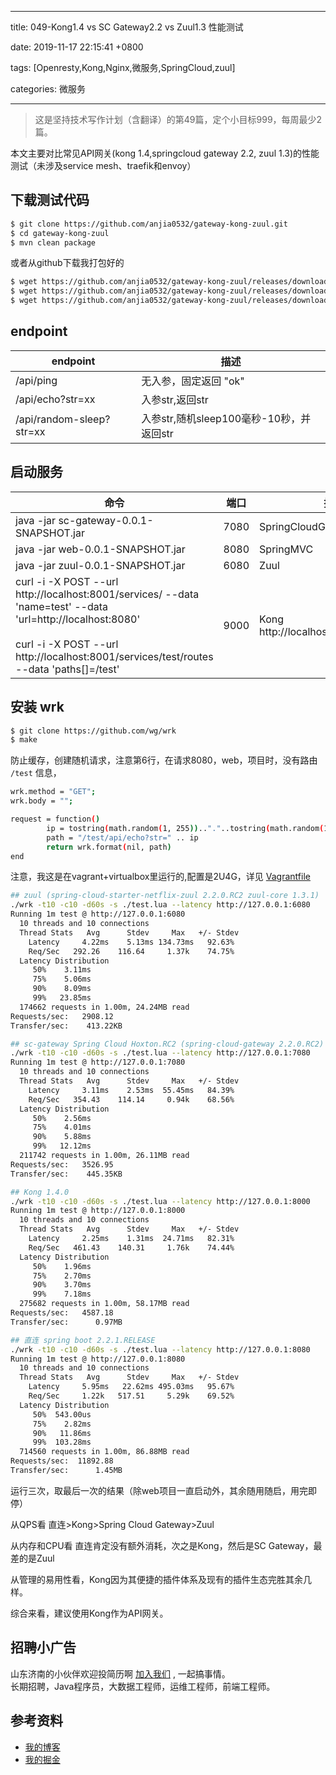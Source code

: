
---

title: 049-Kong1.4 vs SC Gateway2.2 vs Zuul1.3 性能测试

date: 2019-11-17 22:15:41 +0800

tags: [Openresty,Kong,Nginx,微服务,SpringCloud,zuul]

categories: 微服务

---

> 这是坚持技术写作计划（含翻译）的第49篇，定个小目标999，每周最少2篇。


本文主要对比常见API网关(kong 1.4,springcloud gateway 2.2, zuul 1.3)的性能测试（未涉及service mesh、traefik和envoy）

<!-- more -->

<a name="vjjMe"></a>
## 下载测试代码

```bash
$ git clone https://github.com/anjia0532/gateway-kong-zuul.git
$ cd gateway-kong-zuul
$ mvn clean package 
```
或者从github下载我打包好的

```bash
$ wget https://github.com/anjia0532/gateway-kong-zuul/releases/download/0.0.1-SNAPSHOT/sc-gateway-0.0.1-SNAPSHOT.jar
$ wget https://github.com/anjia0532/gateway-kong-zuul/releases/download/0.0.1-SNAPSHOT/web-0.0.1-SNAPSHOT.jar
$ wget https://github.com/anjia0532/gateway-kong-zuul/releases/download/0.0.1-SNAPSHOT/zuul-0.0.1-SNAPSHOT.jar
```

<a name="rrY12"></a>
## endpoint

| endpoint | 描述 |
| --- | --- |
| /api/ping | 无入参，固定返回 "ok" |
| /api/echo?str=xx | 入参str,返回str |
| /api/random-sleep?str=xx | 入参str,随机sleep100毫秒-10秒，并返回str |


<a name="WHp5x"></a>
## 启动服务
| 命令 | 端口 | 描述 |
| --- | --- | --- |
| java -jar sc-gateway-0.0.1-SNAPSHOT.jar | 7080 | SpringCloudGateway<br /> |
| java -jar web-0.0.1-SNAPSHOT.jar | 8080 | SpringMVC<br /> |
| java -jar zuul-0.0.1-SNAPSHOT.jar | 6080 | Zuul<br /> |
| curl -i -X POST --url http://localhost:8001/services/ --data 'name=test' --data 'url=http://localhost:8080'<br /><br />curl -i -X POST --url http://localhost:8001/services/test/routes --data 'paths[]=/test' | 9000 | Kong<br />http://localhost:8000/test/api/* |


<a name="e1uJL"></a>
## 安装 wrk
```bash
$ git clone https://github.com/wg/wrk
$ make
```
防止缓存，创建随机请求，注意第6行，在请求8080，web，项目时，没有路由 `/test` 信息，

```bash
wrk.method = "GET";
wrk.body = "";

request = function()
        ip = tostring(math.random(1, 255)).."."..tostring(math.random(1, 255)).."."..tostring(math.random(1, 255)).."."..tostring(math.random(1, 255))
        path = "/test/api/echo?str=" .. ip
        return wrk.format(nil, path)
end
```

注意，我这是在vagrant+virtualbox里运行的,配置是2U4G，详见 [Vagrantfile](https://github.com/Kong/kong-vagrant/blob/master/Vagrantfile)
```bash
## zuul (spring-cloud-starter-netflix-zuul 2.2.0.RC2 zuul-core 1.3.1)
./wrk -t10 -c10 -d60s -s ./test.lua --latency http://127.0.0.1:6080
Running 1m test @ http://127.0.0.1:6080
  10 threads and 10 connections
  Thread Stats   Avg      Stdev     Max   +/- Stdev
    Latency     4.22ms    5.13ms 134.73ms   92.63%
    Req/Sec   292.26    116.64     1.37k    74.75%
  Latency Distribution
     50%    3.11ms
     75%    5.06ms
     90%    8.09ms
     99%   23.85ms
  174662 requests in 1.00m, 24.24MB read
Requests/sec:   2908.12
Transfer/sec:    413.22KB

## sc-gateway Spring Cloud Hoxton.RC2 (spring-cloud-gateway 2.2.0.RC2)
./wrk -t10 -c10 -d60s -s ./test.lua --latency http://127.0.0.1:7080
Running 1m test @ http://127.0.0.1:7080
  10 threads and 10 connections
  Thread Stats   Avg      Stdev     Max   +/- Stdev
    Latency     3.11ms    2.53ms  55.45ms   84.39%
    Req/Sec   354.43    114.14     0.94k    68.56%
  Latency Distribution
     50%    2.56ms
     75%    4.01ms
     90%    5.88ms
     99%   12.12ms
  211742 requests in 1.00m, 26.11MB read
Requests/sec:   3526.95
Transfer/sec:    445.35KB

## Kong 1.4.0
./wrk -t10 -c10 -d60s -s ./test.lua --latency http://127.0.0.1:8000
Running 1m test @ http://127.0.0.1:8000
  10 threads and 10 connections
  Thread Stats   Avg      Stdev     Max   +/- Stdev
    Latency     2.25ms    1.31ms  24.71ms   82.31%
    Req/Sec   461.43    140.31     1.76k    74.44%
  Latency Distribution
     50%    1.96ms
     75%    2.70ms
     90%    3.70ms
     99%    7.18ms
  275682 requests in 1.00m, 58.17MB read
Requests/sec:   4587.18
Transfer/sec:      0.97MB

## 直连 spring boot 2.2.1.RELEASE
./wrk -t10 -c10 -d60s -s ./test.lua --latency http://127.0.0.1:8080
Running 1m test @ http://127.0.0.1:8080
  10 threads and 10 connections
  Thread Stats   Avg      Stdev     Max   +/- Stdev
    Latency     5.95ms   22.62ms 495.03ms   95.67%
    Req/Sec     1.22k   517.51     5.29k    69.52%
  Latency Distribution
     50%  543.00us
     75%    2.82ms
     90%   11.86ms
     99%  103.28ms
  714560 requests in 1.00m, 86.88MB read
Requests/sec:  11892.88
Transfer/sec:      1.45MB
```

运行三次，取最后一次的结果（除web项目一直启动外，其余随用随启，用完即停）

从QPS看 直连>Kong>Spring Cloud Gateway>Zuul

从内存和CPU看 直连肯定没有额外消耗，次之是Kong，然后是SC Gateway，最差的是Zuul

从管理的易用性看，Kong因为其便捷的插件体系及现有的插件生态完胜其余几样。

综合来看，建议使用Kong作为API网关。

<a name="fb674066"></a>
## 招聘小广告

山东济南的小伙伴欢迎投简历啊 [加入我们](https://www.shunnengnet.com/index.php/Home/Contact/join.html) , 一起搞事情。<br />长期招聘，Java程序员，大数据工程师，运维工程师，前端工程师。

<a name="35808e79"></a>
## 参考资料

- [我的博客](https://anjia0532.github.io/2019/11/17/kong-vs-sc-gateway-vs-zuul/)
- [我的掘金](https://juejin.im/post/5dd26053f265da0bbe510940)

